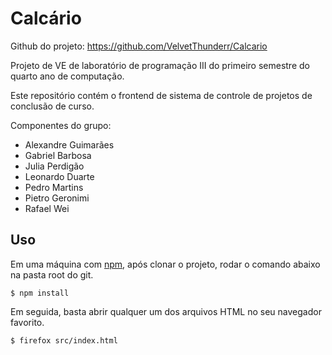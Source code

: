 # Calcário

Github do projeto: https://github.com/VelvetThunderr/Calcario

Projeto de VE de laboratório de programação III do primeiro semestre do quarto ano de computação.

Este repositório contém o frontend de sistema de controle de projetos de conclusão de curso.

Componentes do grupo:
- Alexandre Guimarães
- Gabriel Barbosa
- Julia Perdigão
- Leonardo Duarte
- Pedro Martins
- Pietro Geronimi
- Rafael Wei

## Uso

Em uma máquina com [npm](https://www.npmjs.com/), após clonar o projeto, rodar o comando abaixo na pasta root do git.

```console
$ npm install
```

Em seguida, basta abrir qualquer um dos arquivos HTML no seu navegador favorito.

```console
$ firefox src/index.html
```
